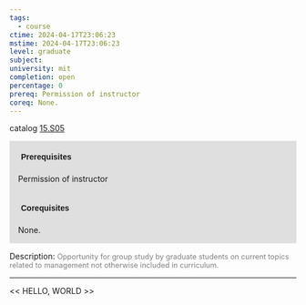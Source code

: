 ```yaml
---
tags:
  - course
ctime: 2024-04-17T23:06:23
mstime: 2024-04-17T23:06:23
level: graduate
subject: 
university: mit
completion: open
percentage: 0
prereq: Permission of instructor
coreq: None.
---
```


catalog [15.S05](http://student.mit.edu/catalog/m15c.html#15.S05)

<span style="display: block; padding: 15px; background-color: rgb(100, 100, 100, 0.2);"><font id="m_prereq1332_0" style="display: block; font-family: Arial, sans-serif; font-weight: bold; padding: 5px">Prerequisites</font><br><span id="prereq1332_0">Permission of instructor</span></span>
<span style="display: block; padding: 15px; background-color: rgb(100, 100, 100, 0.2);"><font id="m_coreq1332_0" style="display: block; font-family: Arial, sans-serif; font-weight: bold; padding: 5px">Corequisites</font><br><span id="coreq1332_0">None.</span></span>

<font style="">Description:</font>
<font style="color: grey; font-size: 0.8rem;">Opportunity for group study by graduate students on current topics related to management not otherwise included in curriculum.</font>



---

<< HELLO, WORLD >>

